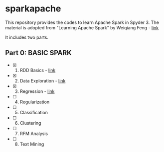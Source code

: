# sparkapache
This repository provides the codes to learn Apache Spark in Spyder 3. The material is adopted from "Learning Apache Spark" by Weiqiang Feng - [link](https://mingchen0919.github.io/learning-apache-spark/index.html)

It includes two parts.
## Part 0: BASIC SPARK 
- [x] 1. RDD Basics - [link](https://github.com/nguy2254/sparkapache/blob/master/RDD.py)
- [x] 2. Data Exploration - [link](https://github.com/nguy2254/sparkapache/blob/master/Data%20Exploration.py) 
- [x] 3. Regression - [link](https://github.com/nguy2254/sparkapache/blob/master/Regression.py)
- [ ] 4. Regularization 
- [ ] 5. Classification
- [ ] 6. Clustering 
- [ ] 7. RFM Analysis  
- [ ] 8. Text Mining  
